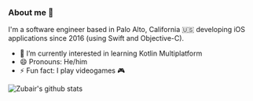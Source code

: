 ### About me 👋

I'm a software engineer based in Palo Alto, California 🇺🇸 developing iOS applications since 2016 (using Swift and Objective-C).

- 🔭 I’m currently interested in learning Kotlin Multiplatform
- 😄 Pronouns: He/him
- ⚡ Fun fact: I play videogames 🎮


![Zubair's github stats](https://github-readme-stats.vercel.app/api?username=zubair&hide=prs,issues,contribs&theme=radical&show_icons=true&count_private=true)
